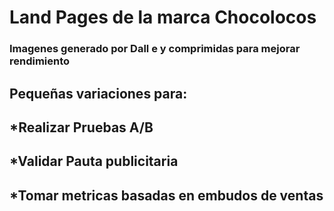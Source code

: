 # Land Pages de la marca Chocolocos

### Imagenes generado por Dall e y comprimidas para mejorar rendimiento

## Pequeñas variaciones para:
##  *Realizar Pruebas A/B
##  *Validar Pauta publicitaria
##  *Tomar metricas basadas en embudos de ventas
